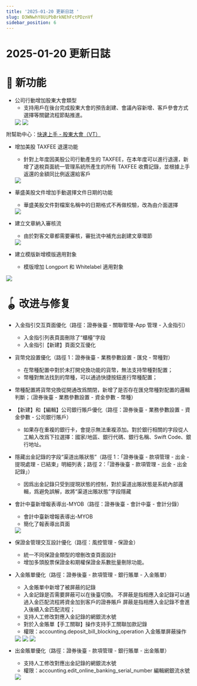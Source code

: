 ```yaml
---
title: '2025-01-20 更新日誌 '
slug: D3WNwhY8UiPbBrkNEhFctPDznVf
sidebar_position: 6
---
```



# 2025-01-20 更新日誌 

# 🎉 新功能

- 公司行動增加股東大會類型
    - 支持用戶在後台完成股東大會的預告創建、會議內容新增、客戶參會方式選擇等關鍵流程節點推進。
    <img src="/assets/Tg1Tb1ZIYohiJ8xtls7cxrDAn8b.png" src-width="2868" src-height="1302" align="center"/>
    <img src="/assets/QHt1bzcqXoGAvixicQIcUPx9n6b.png" src-width="1442" src-height="661" align="center"/>

附幫助中心：[快速上手 - 股東大會（VT）](./QSpJwHQVUi9qDEkTwBtcmHTPnjd)

- 增加美股 TAXFEE 退還功能
    - 針對上年度因美股公司行動產生的 TAXFEE，在本年度可以進行退還，新增了退稅頁面統一管理系統所產生的所有 TAXFEE 收費記錄，並根據上手返還的金額同比例返還給客戶
    <img src="/assets/Yv7zbwNPZoBkEnxwYTIcYF5xn8g.png" src-width="2874" src-height="1190" align="center"/>

- 華盛美股文件增加手動選擇文件日期的功能
    - 華盛美股文件對檔案名稱中的日期格式不再做校驗，改為由介面選擇
    <img src="/assets/XpXwbAheVoO2bAxx8o7cKuzsnQb.png" src-width="2948" src-height="1424" align="center"/>

- 建立文章納入審核流
    - 由於對客文章都需要審核，審批流中補充出創建文章環節
    <img src="/assets/K1yzbr9QloVsVUxo9sQcOH7Znfh.png" src-width="2700" src-height="1342" align="center"/>

- 建立模版新增模版適用對象
    - 模版增加 Longport 和 Whitelabel 適用對象

<img src="/assets/LDHPbzPvoorXtRxDlVMcJNnGnhf.png" src-width="2660" src-height="1164" align="center"/>

# 🪀 改进与修复

- 入金指引交互頁面優化（路徑：證券後臺 - 關聯管理-App 管理 - 入金指引）
    - 入金指引列表頁面刪除了“櫃檯”字段
    - 入金指引【新建】頁面交互優化

- 貨幣兌設置優化（路徑 1：證券後臺 - 業務參數設置 - 匯兌 - 幣種對）
    - 在幣種配置中對於未打開兌換功能的貨幣，無法支持幣種對配置；
    - 幣種對無法找到的幣種，可以通過快捷按鈕進行幣種配置；

- 幣種配置將貨幣兌換從開通改爲關閉，新增了是否存在匯兌幣種對配置的邏輯判斷；（證券後臺 - 業務參數設置 - 資金參數 - 幣種）
- 【新建】和【編輯】公司銀行賬戶優化（路徑：證券後臺 - 業務參數設置 - 資金參數 - 公司銀行賬戶）
    - 如果存在重複的銀行卡，會提示無法重複添加。對於銀行相關的字段從人工輸入改爲下拉選擇：國家/地區、銀行代碼、銀行名稱、Swift Code、銀行地址。

- 隱藏出金記錄的字段“渠道出賬狀態”（路徑 1：「證券後臺 - 款項管理 - 出金 - 提現處理 - 已結束」明細列表；路徑 2：「證券後臺 - 款項管理 - 出金 - 出金記錄」）
    - 因爲出金記錄只受到提現狀態的控制，對於渠道出賬狀態是系統內部邏輯，爲避免誤解，故將“渠道出賬狀態”字段隱藏

- 會計中臺新增報表導出-MYOB（路徑：證券後臺 - 會計中臺 - 會計分錄）
    - 會計中臺新增報表導出-MYOB
    - 簡化了報表導出頁面
    <img src="/assets/PhP7b0eaKosp66xCC8tchGcXnmc.png" src-width="2346" src-height="1226" align="center"/>

- 保證金管理交互設計優化（路徑：風控管理 - 保證金）
    - 統一不同保證金類型的增刪改查頁面設計
    - 增加多頭股票保證金和期權保證金系數批量刪除功能。

- 入金賬單優化（路徑：證券後臺 - 款項管理 - 銀行賬單 - 入金賬單）
    - 入金賬單中新增了被屏蔽的記錄
    - 入金記錄是否需要屏蔽可以在後臺切換。
        不屏蔽是指相應入金記錄可以通過入金匹配流程將資金加到客戶的證券賬戶
        屏蔽是指相應入金記錄不會進入後續入金匹配流程；
    - 支持人工修改對應入金記錄的網銀流水號
    - 對於入金賬單【手工關聯】操作支持手工關聯加款記錄
    - 權限：accounting.deposit_bill_blocking_operation 入金賬單屏蔽操作
    <img src="/assets/DDWjbuNjJoEVUpxSDuYctTrjnVd.png" src-width="3258" src-height="952" align="center"/>
    <img src="/assets/WoXjbzMkwo0tJTxHQVSc6MZ9nVb.png" src-width="2472" src-height="1730" align="center"/>
    <img src="/assets/S9rGbkHUvoaJBVxjt7McO2qcnec.png" src-width="3662" src-height="1366" align="center"/>

- 出金賬單優化（路徑：證券後臺 - 款項管理 - 銀行賬單 - 出金賬單）
    - 支持人工修改對應出金記錄的網銀流水號
    - 權限：accounting.edit_online_banking_serial_number 編輯網銀流水號
    <img src="/assets/D4BEboFBFozVdZx5Yytc7ocpngh.png" src-width="3268" src-height="1090" align="center"/>

